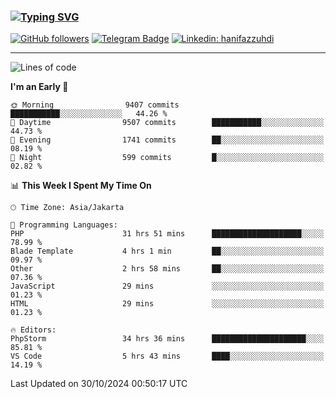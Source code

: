 ### [![Typing SVG](https://readme-typing-svg.herokuapp.com?font=lato&size=22&lines=Hi+There+👋)](https://git.io/typing-svg) 

[![GitHub followers](https://img.shields.io/github/followers/hanifazzuhdi?label=Follow&style=social)](https://github.com/hanifazzuhdi/?tab=follow) 
[![Telegram Badge](https://img.shields.io/badge/-hanif0198-blue?style=social&logo=telegram&link=https://www.t.me/hanif0198/)](https://www.t.me/hanif0198/) 
[![Linkedin: hanifazzuhdi](https://img.shields.io/badge/-hanifazzuhdi-blue?style=flat-square&logo=Linkedin&logoColor=white&link=https://www.linkedin.com/in/hanif-az-zuhdi-69688019b/)](https://www.linkedin.com/in/hanif-az-zuhdi-69688019b/) 

<hr/>

<!--START_SECTION:waka-->
![Lines of code](https://img.shields.io/badge/From%20Hello%20World%20I%27ve%20Written-72.0%20million%20lines%20of%20code-blue)

**I'm an Early 🐤** 

```text
🌞 Morning                9407 commits        ███████████░░░░░░░░░░░░░░   44.26 % 
🌆 Daytime                9507 commits        ███████████░░░░░░░░░░░░░░   44.73 % 
🌃 Evening                1741 commits        ██░░░░░░░░░░░░░░░░░░░░░░░   08.19 % 
🌙 Night                  599 commits         █░░░░░░░░░░░░░░░░░░░░░░░░   02.82 % 
```


📊 **This Week I Spent My Time On** 

```text
🕑︎ Time Zone: Asia/Jakarta

💬 Programming Languages: 
PHP                      31 hrs 51 mins      ████████████████████░░░░░   78.99 % 
Blade Template           4 hrs 1 min         ██░░░░░░░░░░░░░░░░░░░░░░░   09.97 % 
Other                    2 hrs 58 mins       ██░░░░░░░░░░░░░░░░░░░░░░░   07.36 % 
JavaScript               29 mins             ░░░░░░░░░░░░░░░░░░░░░░░░░   01.23 % 
HTML                     29 mins             ░░░░░░░░░░░░░░░░░░░░░░░░░   01.23 % 

🔥 Editors: 
PhpStorm                 34 hrs 36 mins      █████████████████████░░░░   85.81 % 
VS Code                  5 hrs 43 mins       ████░░░░░░░░░░░░░░░░░░░░░   14.19 % 
```


 Last Updated on 30/10/2024 00:50:17 UTC
<!--END_SECTION:waka-->
